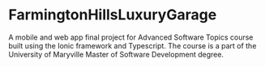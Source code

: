 # FarmingtonHillsLuxuryGarage
A mobile and web app final project for Advanced Software Topics course built using the Ionic framework and Typescript. The course is a part of the University of Maryville Master of Software Development degree.
